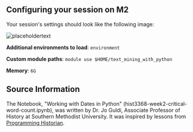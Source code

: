 ## Configuring your session on M2

Your session's settings should look like the following image: 

![placeholdertext](https://github.com/stephbuon/digital-history/blob/master/images/data_team_fields.png?raw=true)

__Additional environments to load__: `environment`

__Custom module paths__: `module use $HOME/text_mining_with_python`

__Memory__: `6G`

## Source Information

The Notebook, "Working with Dates in Python" (hist3368-week2-critical-word-count.ipynb), was written by Dr. Jo Guldi, Associate Professor of History at Southern Methodist University. It was inspired by lessons from [Programming Historian](https://programminghistorian.org/).
